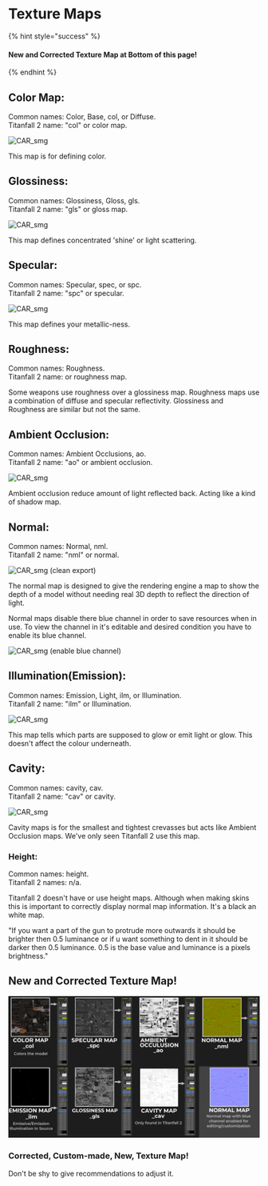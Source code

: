 # Texture Maps

{% hint style="success" %}
#### New and Corrected Texture Map at Bottom of this page!
{% endhint %}

## Color Map:

Common names: Color, Base, col, or Diffuse. \
Titanfall 2 name: "col" or color map.

![CAR\_smg](../../.gitbook/assets/CAR\_smg\_col.png)

This map is for defining color.

## Glossiness:

Common names: Glossiness, Gloss, gls.\
Titanfall 2 name: "gls" or gloss map.

![CAR\_smg](../../.gitbook/assets/CAR\_smg\_gls.png)

This map defines concentrated 'shine' or light scattering.

## Specular:

Common names: Specular, spec, or spc.\
Titanfall 2 name: "spc" or specular.

![CAR\_smg](../../.gitbook/assets/CAR\_smg\_spc.png)

This map defines your metallic-ness.

## Roughness:

Common names: Roughness.\
Titanfall 2 name: or roughness map.

Some weapons use roughness over a glossiness map. Roughness maps use a combination of diffuse and specular reflectivity. Glossiness and Roughness are similar but not the same.

## Ambient Occlusion:

Common names: Ambient Occlusions, ao.\
Titanfall 2 name: "ao" or ambient occlusion.

![CAR\_smg](../../.gitbook/assets/CAR\_smg\_ao.png)

Ambient occlusion reduce amount of light reflected back. Acting like a kind of shadow map.

## Normal:

Common names: Normal, nml.\
Titanfall 2 name: "nml" or normal.

![CAR\_smg (clean export)](../../.gitbook/assets/CAR\_smg\_nml.png)

The normal map is designed to give the rendering engine a map to show the depth of a model without needing real 3D depth to reflect the direction of light.

Normal maps disable there blue channel in order to save resources when in use. To view the channel in it's editable and desired condition you have to enable its blue channel.&#x20;

![CAR\_smg (enable blue channel)](../../.gitbook/assets/CAR\_smg\_nml\(butblue\).png)

## Illumination(Emission):

Common names: Emission, Light, ilm, or Illumination.\
Titanfall 2 name: "ilm" or Illumination.

![CAR\_smg](../../.gitbook/assets/CAR\_smg\_ilm.png)

This map tells which parts are supposed to glow or emit light or glow. This doesn't affect the colour underneath.

## Cavity:

Common names: cavity, cav.\
Titanfall 2 name: "cav" or cavity.

![CAR\_smg](../../.gitbook/assets/CAR\_smg\_cav.png)

Cavity maps is for the smallest and tightest crevasses but acts like Ambient Occlusion maps. We've only seen Titanfall 2 use this map.

### Height:

Common names: height.\
Titanfall 2 names: n/a.

Titanfall 2 doesn't have or use height maps. Although when making skins this is important to correctly display normal map information. It's a black an white map.&#x20;

"If you want a part of the gun to protrude more outwards it should be brighter then 0.5 luminance or if u want something to dent in it should be darker then 0.5 luminance. 0.5 is the base value and luminance is a pixels brightness."

## New and Corrected Texture Map!

![](../../.gitbook/assets/texturemap.png)

### Corrected, Custom-made, New, Texture Map!&#x20;

Don't be shy to give recommendations to adjust it.

